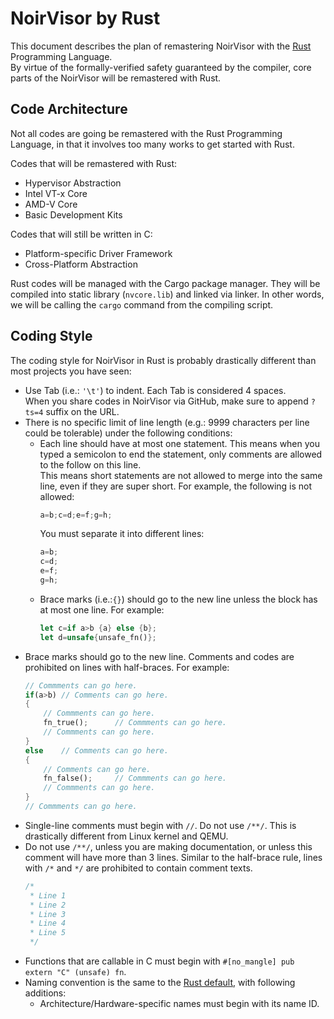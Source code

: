 # NoirVisor by Rust
This document describes the plan of remastering NoirVisor with the [Rust](https://www.rust-lang.org) Programming Language. \
By virtue of the formally-verified safety guaranteed by the compiler, core parts of the NoirVisor will be remastered with Rust.

## Code Architecture
Not all codes are going be remastered with the Rust Programming Language, in that it involves too many works to get started with Rust.

Codes that will be remastered with Rust:
- Hypervisor Abstraction
- Intel VT-x Core
- AMD-V Core
- Basic Development Kits

Codes that will still be written in C:
- Platform-specific Driver Framework
- Cross-Platform Abstraction

Rust codes will be managed with the Cargo package manager. They will be compiled into static library (`nvcore.lib`) and linked via linker. In other words, we will be calling the `cargo` command from the compiling script.

## Coding Style
The coding style for NoirVisor in Rust is probably drastically different than most projects you have seen:

- Use Tab (i.e.: `'\t'`) to indent. Each Tab is considered 4 spaces. \
	When you share codes in NoirVisor via GitHub, make sure to append `?ts=4` suffix on the URL.
- There is no specific limit of line length (e.g.: 9999 characters per line could be tolerable) under the following conditions:
	- Each line should have at most one statement. This means when you typed a semicolon to end the statement, only comments are allowed to the follow on this line. \
		This means short statements are not allowed to merge into the same line, even if they are super short. For example, the following is not allowed:
		```Rust
		a=b;c=d;e=f;g=h;
		```
		You must separate it into different lines:
		```Rust
		a=b;
		c=d;
		e=f;
		g=h;
		```
	- Brace marks (i.e.:`{}`) should go to the new line unless the block has at most one line. For example:
		```Rust
		let c=if a>b {a} else {b};
		let d=unsafe{unsafe_fn()};
		```
- Brace marks should go to the new line. Comments and codes are prohibited on lines with half-braces. For example:
	```Rust
	// Commments can go here.
	if(a>b)	// Comments can go here.
	{
		// Commments can go here.
		fn_true();		// Commments can go here.
		// Commments can go here.
	}
	else	// Comments can go here.
	{
		// Comments can go here.
		fn_false();		// Commments can go here.
		// Commments can go here.
	}
	// Commments can go here.
	```
- Single-line comments must begin with `//`. Do not use `/**/`. This is drastically different from Linux kernel and QEMU.
- Do not use `/**/`, unless you are making documentation, or unless this comment will have more than 3 lines. Similar to the half-brace rule, lines with `/*` and `*/` are prohibited to contain comment texts.
	```Rust
	/*
	 * Line 1
	 * Line 2
	 * Line 3
	 * Line 4
	 * Line 5
	 */
	```
- Functions that are callable in C must begin with `#[no_mangle] pub extern "C" (unsafe) fn`.
- Naming convention is the same to the [Rust default](https://doc.rust-lang.org/1.0.0/style/style/naming/README.html), with following additions:
	- Architecture/Hardware-specific names must begin with its name ID.